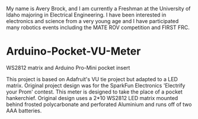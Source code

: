 My name is Avery Brock, and I am currently a Freshman at the University of Idaho majoring in Electrical Engineering. I have
been interested in electronics and science from a very young age and I have participated many robotics events including the 
MATE ROV competition and FIRST FRC. 


# Arduino-Pocket-VU-Meter
WS2812 matrix and Arduino Pro-Mini pocket insert

This project is based on Adafruit's VU tie project but adapted to a LED matrix. Original project design was for the 
SparkFun Electronics 'Electrify your Prom' contest. This meter is designed to take the place of a pocket hankerchief.
Original design uses a 2*10 WS2812 LED matrix mounted behind frosted polycarbonate and perforated Aluminium and runs off of
two AAA batteries. 




